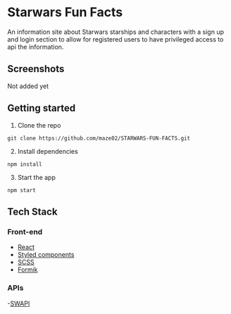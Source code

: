 # Starwars Fun Facts

An information site about Starwars starships and characters with a sign up and login section to allow for registered users to have privileged access to api the information.
## Screenshots

Not added yet

## Getting started

1. Clone the repo

```
git clone https://github.com/maze02/STARWARS-FUN-FACTS.git
```

2. Install dependencies

```
npm install
```

3. Start the app

```
npm start
```

## Tech Stack

### Front-end

- [React](https://reactjs.org/)
- [Styled components](https://styled-components.com/)
- [SCSS](https://sass-lang.com/documentation/)
- [Formik](https://formik.org/docs/tutorial#installation)

### APIs

-[SWAPI](https://swapi.dev/)

